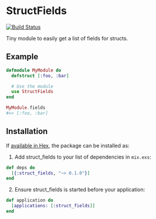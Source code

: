 # StructFields

[![Build Status](https://travis-ci.org/nTraum/struct_fields.svg?branch=master)](https://travis-ci.org/nTraum/struct_fields)

Tiny module to easily get a list of fields for structs.

## Example

```elixir
defmodule MyModule do
  defstruct [:foo, :bar]

  # Use the module
  use StructFields
end

MyModule.fields
#=> [:foo, :bar]
```

## Installation

If [available in Hex](https://hex.pm/docs/publish), the package can be installed as:

1. Add struct_fields to your list of dependencies in `mix.exs`:

```elixir
def deps do
  [{:struct_fields, "~> 0.1.0"}]
end
```

2. Ensure struct_fields is started before your application:

```elixir
def application do
  [applications: [:struct_fields]]
end
```
